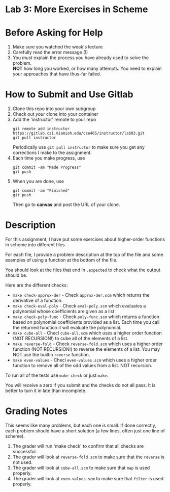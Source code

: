 # Lab 3:  More Exercises in Scheme
# Before Asking for Help
1.  Make sure you watched the weak's lecture
2.  Carefully read the error message (!)
3.  You _must_ explain the process you have already used to solve the problem.  
    **NOT** how long you worked, or how many attempts. You need to explain your approaches that have thus-far failed. 

# How to Submit and Use Gitlab
1. Clone this repo into your own subgroup
2. Check out _your_ clone into your container
3. Add the 'instructor' remote to your repo
   ```
   git remote add instructor https://gitlab.csi.miamioh.edu/cse465/instructor/lab03.git
   git pull instructor
   ``` 
   Periodically use `git pull instructor` to make sure you get any corrections I make to the assignment. 
4. Each time you make progress, use
   ```
   git commit -am "Made Progress" 
   git push
   ```
5. When you are done, use
   ```
   git commit -am "Finished" 
   git push
   ```  
   Then go to **canvas** and post the URL of your clone. 

# Description

For this assignment, I have put some exercises about 
higher-order functions in scheme into different files. 

For each file, I provide a problem description at the 
top of the file and some examples of using a function
at the bottom of the file. 

You should look at the files that end in `.expected` to 
check what the output should be. 

Here are the different checks:
-  `make check-approx-der` - Check `approx-der.scm` which  returns the derivative of a function. 
- `make check-eval-poly` - Check `eval-poly.scm` which evaluates a polynomial whose coefficients are given as a list
- `make check-poly-func` - Check `poly-func.scm` which returns a function based on polynomial coefficients provided as a list. Each time you call the returned function it will evaluate the polynomial. 
- `make cube-all`  - Checl `cube-all.scm` which uses a higher order function (NOT RECURSION!) to cube all of the elements of a list. 
- `make reverse-fold` - Check `reverse-fold.scm`  which uses a higher order function (NOT RECURSION!) to reverse the elements of a list. You may NOT use the builtin `reverse` function. 
- `make even-values` - Checl `even-values.scm`  which uses a higher order function to remove all of the odd values from a list. NOT recursion. 

To run all of the tests use `make check` or just `make`. 

You will receive a zero if you submit and the checks do not all pass.
It is better to turn it in late than incomplete. 

# Grading Notes
This seems like many problems, but each one is small. 
If done correctly, each problem should have a short solution
(a few lines, often just one line of scheme). 

1. The grader will run 'make check' to confirm that all checks are successful. 
2. The grader will look at `reverse-fold.scm` to make sure that the `reverse` is not used. 
3. The grader will look at `cube-all.scm` to make sure that `map` is used properly.
4. The grader will look at `even-values.scm` to make sure that `filter` is used properly. 


